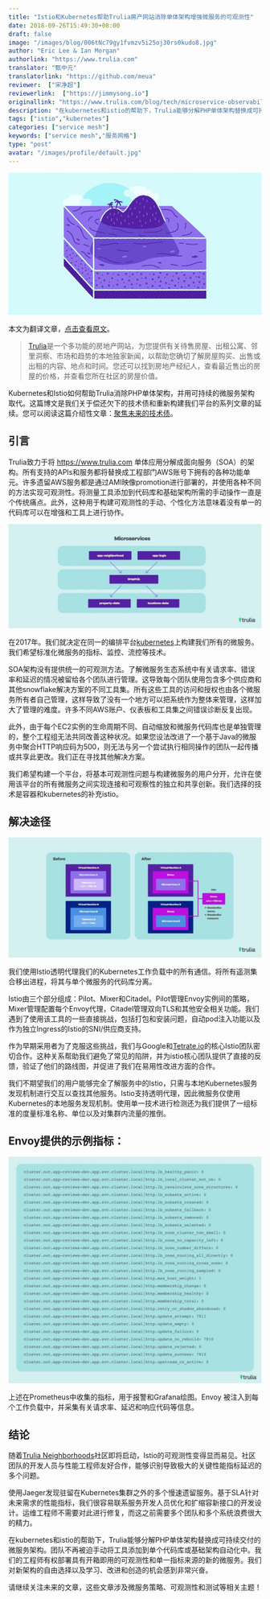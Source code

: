 ```yaml
---
title: "Istio和Kubernetes帮助Trulia房产网站消除单体架构增强微服务的可观测性"
date: 2018-09-26T15:49:30+08:00
draft: false
image: "/images/blog/006tNc79gy1fvmzv5i25oj30rs0kudo8.jpg"
author: "Eric Lee & Ian Morgan"
authorlink: "https://www.trulia.com"
translator: "甄中元"
translatorlink: "https://github.com/meua"
reviewer:  ["宋净超"]
reviewerlink:  ["https://jimmysong.io"]
originallink: "https://www.trulia.com/blog/tech/microservice-observability-with-istio/"
description: "在kubernetes和istio的帮助下，Trulia能够分解PHP单体架构替换成可持续交付的微服务架构。团队不再被迫手动将工具添加到单个代码库或基础架构自动化中。"
tags: ["istio","kubernetes"]
categories: ["service mesh"]
keywords: ["service mesh","服务网格"]
type: "post"
avatar: "/images/profile/default.jpg"
---
```


![](006tNc79gy1fvmzdkbqh3j30rs0fmta7.jpg)

本文为翻译文章，[点击查看原文](https://www.trulia.com/blog/tech/microservice-observability-with-istio/)。

> [Trulia](https://www.trulia.com)是一个多功能的房地产网站，为您提供有关待售房屋、出租公寓、邻里洞察、市场和趋势的本地独家新闻，以帮助您确切了解房屋购买、出售或出租的内容、地点和时间。您还可以找到房地产经纪人，查看最近售出的房屋的价格，并查看您所在社区的房屋价值。

Kubernetes和Istio如何帮助Trulia消除PHP单体架构，并用可持续的微服务架构取代。这篇博文是我们关于偿还欠下的技术债和重新构建我们平台的系列文章的延续。您可以阅读这篇介绍性文章：[聚焦未来的技术债](https://www.trulia.com/blog/tech/paying-off-tech-debt/)。

## 引言

Trulia致力于将 <https://www.trulia.com> 单体应用分解成面向服务（SOA）的架构。所有支持的APIs和服务都将替换成工程部门AWS账号下拥有的各种功能单元。许多遗留AWS服务都是通过AMI映像promotion进行部署的，并使用各种不同的方法实现可观测性。将测量工具添加到代码库和基础架构所需的手动操作一直是个传统痛点。此外，这种用于构建可观测性的手动、个性化方法意味着没有单一的代码库可以在增强和工具上进行协作。

![](006tNc79gy1fvmzdtyqq1j30sg0bpaap.jpg)

在2017年。我们就决定在同一的编排平台[kubernetes](https://kubernetes.io/)上构建我们所有的微服务。我们希望标准化微服务的指标、监控、流控等技术。

SOA架构没有提供统一的可观测方法。了解微服务生态系统中有关请求率、错误率和延迟的情况被留给各个团队进行管理。这导致每个团队使用包含多个供应商和其他snowflake解决方案的不同工具集。所有这些工具的访问和授权也由各个微服务所有者自己管理，这样导致了没有一个地方可以把系统作为整体来管理，这样加大了管理的难度。许多不同AWS账户、仪表板和工具集之间错误诊断反复出现。

此外，由于每个EC2实例的生命周期不同、自动缩放和微服务代码库也是单独管理的，整个工程组无法共同改善这种状况。如果您设法改进了一个基于Java的微服务中聚合HTTP响应码为500，则无法与另一个尝试执行相同操作的团队一起传播或共享此更改。我们正在寻找其他解决方案。

我们希望构建一个平台，将基本可观测性问题与构建微服务的用户分开，允许在使用该平台的所有微服务之间实现连接和可观察性的独立和共享创新。我们选择的技术是容器和kubernetes的补充istio。

## 解决途径

![](006tNc79gy1fvmzicivg0j30sg0di75b.jpg)

我们使用Istio透明代理我们的Kubernetes工作负载中的所有通信。将所有遥测集合移出进程，将其与单个微服务的代码库分离。

Istio由三个部分组成：Pilot、Mixer和Citadel。Pilot管理Envoy实例间的策略，Mixer管理配置每个Envoy代理，Citadel管理双向TLS和其他安全相关功能。我们遇到了使用该工具的一些直接挑战，包括打包和安装问题，自动pod注入功能以及作为独立Ingress的Istio的SNI/供应商支持。

作为早期采用者为了克服这些挑战，我们与Google和[Tetrate.io](https://www.tetrate.io/)的核心Istio团队密切合作。这种关系帮助我们避免了常见的陷阱，并为istio核心团队提供了直接的反馈，验证了他们的路线图，并促进了我们在易用性改进方面的合作。

我们不期望我们的用户能够完全了解服务中的Istio，只需与本地Kubernetes服务发现机制进行交互以查找其他服务。Istio支持透明代理，因此微服务仅使用Kubernetes的本地服务发现机制。使用单一技术进行检测还为我们提供了一组标准的度量标准名称、单位以及对集群内流量的推倒。

## Envoy提供的示例指标：

![](006tNc79gy1fvmzlevo8oj30sg0pedl0.jpg)

上述在Prometheus中收集的指标，用于报警和Grafana绘图。Envoy 被注入到每个工作负载中，并采集有关请求率、延迟和响应代码等信息。

## 结论

随着[Trulia Neighborhoods](https://www.trulia.com/blog/tech/trulia-neighborhoods/)社区即将启动，Istio的可观测性变得显而易见。社区团队的开发人员与性能工程师友好合作，能够识别导致极大的关键性能指标延迟的多个问题。

使用Jaeger发现驻留在Kubernetes集群之外的多个慢速遗留服务。基于SLA针对未来需求的性能指标，我们很容易联系服务开发人员优化和扩缩容新接口的开发设计。运维工程师不需要对此进行修复，而这之前需要多个团队和多个系统浪费很大的精力。

在kubernetes和istio的帮助下，Trulia能够分解PHP单体架构替换成可持续交付的微服务架构。团队不再被迫手动将工具添加到单个代码库或基础架构自动化中。我们的工程师有权部署具有开箱即用的可观测性和单一指标来源的新的微服务。我们对新架构的自由选择以及学习、改进和创造的机会感到非常兴奋。

请继续关注未来的文章，这些文章涉及微服务策略、可观测性和测试等相关主题！
